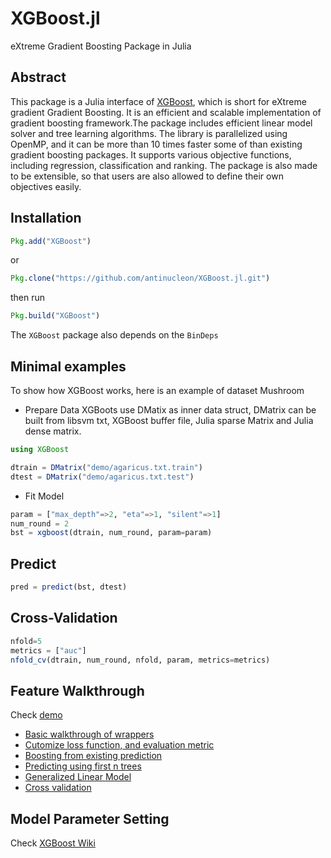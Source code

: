 XGBoost.jl
==========

eXtreme Gradient Boosting Package in Julia

## Abstract

This package is a Julia interface of [XGBoost](https://github.com/tqchen/xgboost),
which is short for eXtreme gradient Gradient Boosting.  It is an efficient and scalable implementation of
gradient boosting framework.The package includes efficient linear model
solver and tree learning algorithms. The library is parallelized using OpenMP,
and it can be more than 10 times faster some of than existing gradient boosting packages.
It supports various objective functions, including regression, classification and ranking.
The package is also made to be extensible, so that users are also allowed to define their own objectives easily.

## Installation
```julia
Pkg.add("XGBoost")
```
or
```julia
Pkg.clone("https://github.com/antinucleon/XGBoost.jl.git")
```

then run

```julia
Pkg.build("XGBoost")
```

The `XGBoost` package also depends on the `BinDeps`


## Minimal examples

To show how XGBoost works, here is an example of dataset Mushroom

- Prepare Data
XGBoots use DMatix as inner data struct, DMatrix can be built from libsvm txt, XGBoost buffer file, Julia sparse Matrix and Julia dense matrix.
```julia
using XGBoost

dtrain = DMatrix("demo/agaricus.txt.train")
dtest = DMatrix("demo/agaricus.txt.test")
```

- Fit Model
```julia
param = ["max_depth"=>2, "eta"=>1, "silent"=>1]
num_round = 2
bst = xgboost(dtrain, num_round, param=param)
```

## Predict
```julia
pred = predict(bst, dtest)
```

## Cross-Validation
```julia
nfold=5
metrics = ["auc"]
nfold_cv(dtrain, num_round, nfold, param, metrics=metrics)
```

## Feature Walkthrough
Check [demo](https://github.com/antinucleon/XGBoost.jl/blob/master/demo/)

- [Basic walkthrough of wrappers](demo/basic_walkthrough.jl)
- [Cutomize loss function, and evaluation metric](demo/custom_objective.jl)
- [Boosting from existing prediction](demo/boost_from_prediction.jl)
- [Predicting using first n trees](demo/predict_first_ntree.jl)
- [Generalized Linear Model](demo/generalized_linear_model.jl)
- [Cross validation](demo/cross_validation.jl)


## Model Parameter Setting
Check [XGBoost Wiki](https://github.com/tqchen/xgboost/wiki)


